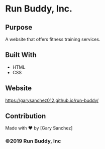 # Run Buddy, Inc.

## Purpose
A website that offers fitness training services.

## Built With
* HTML
* CSS

## Website
https://garysanchez012.github.io/run-buddy/

## Contribution
Made with ❤️ by [Gary Sanchez]

### ©️2019 Run Buddy, Inc 
